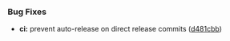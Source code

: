 ### Bug Fixes

* **ci:** prevent auto-release on direct release commits ([d481cbb](https://github.com/xraph/forge/commit/d481cbb8fa344ffe99402354e244081feb10d32e))
